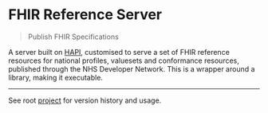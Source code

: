# FHIR Reference Server
> Publish FHIR Specifications

A server built on [HAPI](http://hapifhir.io), customised to serve a set of FHIR reference resources for national profiles, valuesets and conformance resources, published through the NHS Developer Network. This is a wrapper around a library, making it executable.

---

See root [project](https://github.com/health-and-care-developer-network/fhir-reference-server) for version history and usage.
